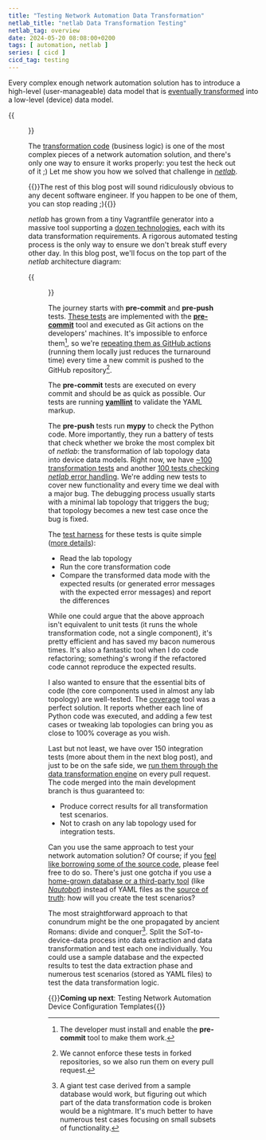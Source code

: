 ```yaml
---
title: "Testing Network Automation Data Transformation"
netlab_title: "netlab Data Transformation Testing"
netlab_tag: overview
date: 2024-05-20 08:08:00+0200
tags: [ automation, netlab ]
series: [ cicd ]
cicd_tag: testing
---
```

Every complex enough network automation solution has to introduce a high-level (user-manageable) data model that is [eventually transformed](https://blog.ipspace.net/kb/DataModels/65-Data-Transformation.html) into a low-level (device) data model. 

{{<figure src="/2021/02/dm-magic.png" caption="High-level overview of the process" width="400">}}

The [transformation code](https://blog.ipspace.net/2021/02/data-model-transformation.html) (business logic) is one of the most complex pieces of a network automation solution, and there's only one way to ensure it works properly: you test the heck out of it ;) Let me show you how we solved that challenge in _[netlab](https://netlab.tools/)_.
<!--more-->
{{<note info>}}The rest of this blog post will sound ridiculously obvious to any decent software engineer. If you happen to be one of them, you can stop reading ;){{</note>}}

_netlab_ has grown from a tiny Vagrantfile generator into a massive tool supporting a [dozen technologies](https://netlab.tools/module-reference/), each with its data transformation requirements. A rigorous automated testing process is the only way to ensure we don't break stuff every other day. In this blog post, we'll focus on the top part of the _netlab_ architecture diagram:

{{<figure src="https://netlab.tools/_images/up.png" caption="Netlab high-level architecture diagram">}}

The journey starts with **pre-commit** and **pre-push** tests. [These tests](https://github.com/ipspace/netlab/blob/dev/.pre-commit-config.yaml) are implemented with the **[pre-commit](https://pre-commit.com/)** tool and executed as Git actions on the developers' machines. It's impossible to enforce them[^DIP], so we're [repeating them as GitHub actions](https://github.com/ipspace/netlab/blob/dev/.github/workflows/tests.yml) (running them locally just reduces the turnaround time) every time a new commit is pushed to the GitHub repository[^GHPR].

[^DIP]: The developer must install and enable the **pre-commit** tool to make them work.

[^GHPR]: We cannot enforce these tests in forked repositories, so we also run them on every pull request.

The **pre-commit** tests are executed on every commit and should be as quick as possible. Our tests are running **[yamllint](https://yamllint.readthedocs.io/en/stable/)** to validate the YAML markup.

The **pre-push** tests run **mypy** to check the Python code. More importantly, they run a battery of tests that check whether we broke the most complex bit of _netlab_: the transformation of lab topology data into device data models. Right now, we have [~100 transformation tests](https://github.com/ipspace/netlab/tree/dev/tests/topology/input) and another [100 tests checking _netlab_ error handling](https://github.com/ipspace/netlab/tree/dev/tests/errors). We're adding new tests to cover new functionality and every time we deal with a major bug. The debugging process usually starts with a minimal lab topology that triggers the bug; that topology becomes a new test case once the bug is fixed.

The [test harness](https://github.com/ipspace/netlab/blob/dev/tests/test_transformation.py) for these tests is quite simple ([more details](https://netlab.tools/dev/tests/)):

* Read the lab topology
* Run the core transformation code
* Compare the transformed data mode with the expected results (or generated error messages with the expected error messages) and report the differences

While one could argue that the above approach isn't equivalent to unit tests (it runs the whole transformation code, not a single component), it's pretty efficient and has saved my bacon numerous times. It's also a fantastic tool when I do code refactoring; something's wrong if the refactored code cannot reproduce the expected results.

I also wanted to ensure that the essential bits of code (the core components used in almost any lab topology) are well-tested. The [coverage](https://coverage.readthedocs.io/en/7.5.1/) tool was a perfect solution. It reports whether each line of Python code was executed, and adding a few test cases or tweaking lab topologies can bring you as close to 100% coverage as you wish.

Last but not least, we have over 150 integration tests (more about them in the next blog post), and just to be on the safe side, we [run them through the data transformation engine](https://github.com/ipspace/netlab/blob/dev/tests/check-integration-tests.sh) on every pull request. The code merged into the main development branch is thus guaranteed to:

* Produce correct results for all transformation test scenarios.
* Not to crash on any lab topology used for integration tests.

Can you use the same approach to test your network automation solution? Of course; if you [feel like borrowing some of the source code](https://github.com/ipspace/netlab/blob/dev/LICENSE.md), please feel free to do so. There's just one gotcha if you use a [home-grown database or a third-party tool](https://blog.ipspace.net/2019/04/text-files-or-relational-database.html) (like *[Nautobot](https://networktocode.com/nautobot/)*) instead of YAML files as the [source of truth](https://blog.ipspace.net/series/ssot.html): how will you create the test scenarios?

[^MTO]: A giant test case derived from a sample database would work, but figuring out which part of the data transformation code is broken would be a nightmare. It's much better to have numerous test cases focusing on small subsets of functionality.

The most straightforward approach to that conundrum might be the one propagated by ancient Romans: divide and conquer[^MTO]. Split the SoT-to-device-data process into data extraction and data transformation and test each one individually. You could use a sample database and the expected results to test the data extraction phase and numerous test scenarios (stored as YAML files) to test the data transformation logic.

{{<next-in-series page="/posts/2024/05/netlab-integration-tests.html">}}**Coming up next**: Testing Network Automation Device Configuration Templates{{</next-in-series>}}